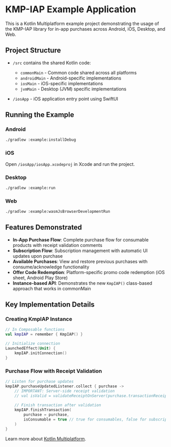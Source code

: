 # KMP-IAP Example Application

This is a Kotlin Multiplatform example project demonstrating the usage of the KMP-IAP library for in-app purchases across Android, iOS, Desktop, and Web.

## Project Structure

* `/src` contains the shared Kotlin code:
  * `commonMain` - Common code shared across all platforms
  * `androidMain` - Android-specific implementations
  * `iosMain` - iOS-specific implementations
  * `jvmMain` - Desktop (JVM) specific implementations

* `/iosApp` - iOS application entry point using SwiftUI

## Running the Example

### Android
```bash
./gradlew :example:installDebug
```

### iOS
Open `/iosApp/iosApp.xcodeproj` in Xcode and run the project.

### Desktop
```bash
./gradlew :example:run
```

### Web
```bash
./gradlew :example:wasmJsBrowserDevelopmentRun
```

## Features Demonstrated

* **In-App Purchase Flow**: Complete purchase flow for consumable products with receipt validation comments
* **Subscription Flow**: Subscription management with automatic UI updates upon purchase
* **Available Purchases**: View and restore previous purchases with consume/acknowledge functionality
* **Offer Code Redemption**: Platform-specific promo code redemption (iOS sheet, Android Play Store)
* **Instance-based API**: Demonstrates the new `KmpIAP()` class-based approach that works in commonMain

## Key Implementation Details

### Creating KmpIAP Instance
```kotlin
// In Composable functions
val kmpIAP = remember { KmpIAP() }

// Initialize connection
LaunchedEffect(Unit) {
    kmpIAP.initConnection()
}
```

### Purchase Flow with Receipt Validation
```kotlin
// Listen for purchase updates
kmpIAP.purchaseUpdatedListener.collect { purchase ->
    // IMPORTANT: Server-side receipt validation
    // val isValid = validateReceiptOnServer(purchase.transactionReceipt)
    
    // Finish transaction after validation
    kmpIAP.finishTransaction(
        purchase = purchase,
        isConsumable = true // true for consumables, false for subscriptions
    )
}
```

Learn more about [Kotlin Multiplatform](https://www.jetbrains.com/help/kotlin-multiplatform-dev/get-started.html).